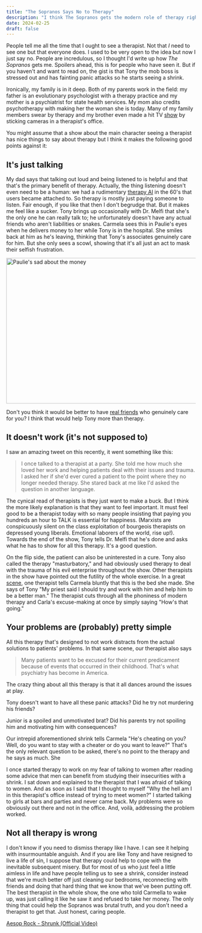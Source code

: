 ```yaml
---
title: "The Sopranos Says No to Therapy"
description: "I think The Sopranos gets the modern role of therapy right"
date: 2024-02-25
draft: false
---
```


People tell me all the time that I ought to see a therapist. Not that *I* need to see one but that everyone does. I used to be very open to the idea but now I just say no. People are incredulous, so I thought I'd write up how *The Sopranos* gets me. Spoilers ahead, this is for people who have seen it. But if you haven't and want to read on, the gist is that Tony the mob boss is stressed out and has fainting panic attacks so he starts seeing a shrink.

Ironically, my family is in it deep. Both of my parents work in the field: my father is an evolutionary psychologist with a therapy practice and my mother is a psychiatrist for state health services. My mom also credits psychotherapy with making her the woman she is today. Many of my family members swear by therapy and my brother even made a hit TV [show](https://www.google.com/search?q=couples+therapy+show) by sticking cameras in a therapist's office.

You might assume that a show about the main character seeing a therapist has nice things to say about therapy but I think it makes the following good points against it:

## It's just talking

My dad says that talking out loud and being listened to is helpful and that that's the primary benefit of therapy. Actually, the thing listening doesn't even need to be a human: we had a rudimentary [therapy AI](https://en.wikipedia.org/wiki/ELIZA) in the 60's that users became attached to. So therapy is mostly just paying someone to listen. Fair enough, if you like that then I don't begrudge that. But it makes me feel like a sucker. Tony brings up occasionally with Dr. Melfi that she's the only one he can really talk to; he unfortunately doesn't have any actual friends who aren't liabilities or snakes. Carmela sees this in Paulie's eyes when he delivers money to her while Tony is in the hospital. She smiles back at him as he's leaving, thinking that Tony's associates genuinely care for him. But she only sees a scowl, showing that it's all just an act to mask their selfish frustration.

<img src="/assets/sopranos/Screenshot 2024-02-26 at 11.13.53.jpg" alt="Paulie's sad about the money" width="691" height="387">

Don't you think it would be better to have [real friends](https://www.youtube.com/watch?v=fWD9GF-Ogf4) who genuinely care for you? I think that would help Tony more than therapy.

## It doesn't work (it's not supposed to)

I saw an amazing tweet on this recently, it went something like this:

> I once talked to a therapist at a party. She told me how much she loved her work and helping patients deal with their issues and trauma. I asked her if she'd ever cured a patient to the point where they no longer needed therapy. She stared back at me like I'd asked the question in another language. 

The cynical read of therapists is they just want to make a buck. But I think the more likely explanation is that they want to feel important. It must feel good to be a therapist today with so many people insisting that paying you hundreds an hour to TALK is essential for happiness. (Marxists are conspicuously silent on the class exploitation of bourgeois therapists on depressed young liberals. Emotional laborers of the world, rise up!). Towards the end of the show, Tony tells Dr. Melfi that he's done and asks what he has to show for all this therapy. It's a good question.

On the flip side, the patient can also be uninterested in a cure. Tony also called the therapy "masturbatory," and had obviously used therapy to deal with the trauma of his evil enterprise throughout the show. Other therapists in the show have pointed out the futility of the whole exercise. In a great [scene](https://www.youtube.com/watch?v=bzVeLjj6Ao8), one therapist tells Carmela bluntly that this is the bed she made. She says of Tony "My priest said I should try and work with him and help him to be a better man." The therapist cuts through all the phoniness of modern therapy and Carla's excuse-making at once by simply saying "How's that going." 

## Your problems are (probably) pretty simple

All this therapy that's designed to not work distracts from the actual solutions to patients' problems. In that same scene, our therapist also says

> Many patients want to be excused for their current predicament because of events that occurred in their childhood. That's what psychiatry has become in America.

The crazy thing about all this therapy is that it all dances around the issues at play.

Tony doesn't want to have all these panic attacks? Did he try not murdering his friends?

Junior is a spoiled and unmotivated brat? Did his parents try not spoiling him and motivating him with consequences?

Our intrepid aforementioned shrink tells Carmela "He's cheating on you? Well, do you want to stay with a cheater or do you want to leave?" That's the only relevant question to be asked, there's no point to the therapy and he says as much. She 

I once started therapy to work on my fear of talking to women after reading some advice that men can benefit from studying their insecurities with a shrink. I sat down and explained to the therapist that I was afraid of talking to women. And as soon as I said that I thought to myself "Why the hell am I in this therapist's office instead of trying to meet women?" I started talking to girls at bars and parties and never came back. My problems were so obviously out there and not in the office. And, voilà, addressing the problem worked.

## Not all therapy is wrong

I don't know if you need to dismiss therapy like I have. I can see it helping with insurmountable anguish. And if you are like Tony and have resigned to live a life of sin, I suppose that therapy could help to cope with the inevitable subsequent misery. But for most of us who just feel a little aimless in life and have people telling us to see a shrink, consider instead that we're much better off just cleaning our bedrooms, reconnecting with friends and doing that hard thing that we know that we've been putting off. The best therapist in the whole show, the one who told Carmella to wake up, was just calling it like he saw it and refused to take her money. The only thing that could help the Sopranos was brutal truth, and you don't need a therapist to get that. Just honest, caring people.


[Aesop Rock - Shrunk (Official Video)](https://www.youtube.com/watch?v=Wn7RE8zycJQ)